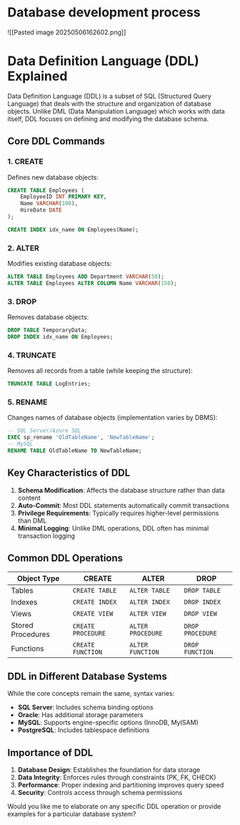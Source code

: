 # Database development process
![[Pasted image 20250506162602.png]]


# Data Definition Language (DDL) Explained

Data Definition Language (DDL) is a subset of SQL (Structured Query Language) that deals with the structure and organization of database objects. Unlike DML (Data Manipulation Language) which works with data itself, DDL focuses on defining and modifying the database schema.

## Core DDL Commands

### 1. CREATE
Defines new database objects:
```sql
CREATE TABLE Employees (
    EmployeeID INT PRIMARY KEY,
    Name VARCHAR(100),
    HireDate DATE
);

CREATE INDEX idx_name ON Employees(Name);
```

### 2. ALTER
Modifies existing database objects:
```sql
ALTER TABLE Employees ADD Department VARCHAR(50);
ALTER TABLE Employees ALTER COLUMN Name VARCHAR(150);
```

### 3. DROP
Removes database objects:
```sql
DROP TABLE TemporaryData;
DROP INDEX idx_name ON Employees;
```

### 4. TRUNCATE
Removes all records from a table (while keeping the structure):
```sql
TRUNCATE TABLE LogEntries;
```

### 5. RENAME
Changes names of database objects (implementation varies by DBMS):
```sql
-- SQL Server/Azure SQL
EXEC sp_rename 'OldTableName', 'NewTableName';
-- MySQL
RENAME TABLE OldTableName TO NewTableName;
```

## Key Characteristics of DDL

1. **Schema Modification**: Affects the database structure rather than data content
2. **Auto-Commit**: Most DDL statements automatically commit transactions
3. **Privilege Requirements**: Typically requires higher-level permissions than DML
4. **Minimal Logging**: Unlike DML operations, DDL often has minimal transaction logging

## Common DDL Operations

| Object Type       | CREATE               | ALTER                | DROP                 |
|-------------------|----------------------|----------------------|----------------------|
| Tables           | `CREATE TABLE`       | `ALTER TABLE`        | `DROP TABLE`         |
| Indexes          | `CREATE INDEX`       | `ALTER INDEX`        | `DROP INDEX`         |
| Views            | `CREATE VIEW`        | `ALTER VIEW`         | `DROP VIEW`          |
| Stored Procedures| `CREATE PROCEDURE`   | `ALTER PROCEDURE`    | `DROP PROCEDURE`     |
| Functions        | `CREATE FUNCTION`    | `ALTER FUNCTION`     | `DROP FUNCTION`      |

## DDL in Different Database Systems

While the core concepts remain the same, syntax varies:
- **SQL Server**: Includes schema binding options
- **Oracle**: Has additional storage parameters
- **MySQL**: Supports engine-specific options (InnoDB, MyISAM)
- **PostgreSQL**: Includes tablespace definitions

## Importance of DDL

1. **Database Design**: Establishes the foundation for data storage
2. **Data Integrity**: Enforces rules through constraints (PK, FK, CHECK)
3. **Performance**: Proper indexing and partitioning improves query speed
4. **Security**: Controls access through schema permissions

Would you like me to elaborate on any specific DDL operation or provide examples for a particular database system?